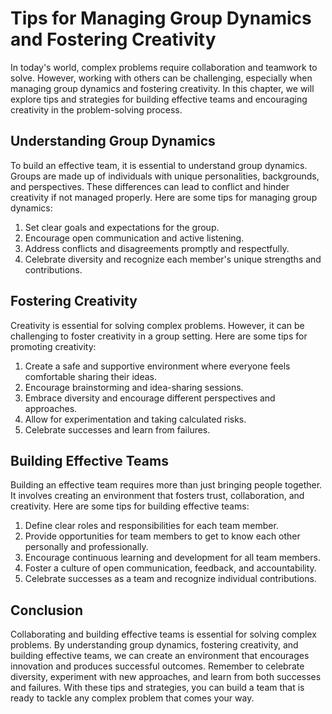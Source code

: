 # Tips for Managing Group Dynamics and Fostering Creativity

In today's world, complex problems require collaboration and teamwork to solve. However, working with others can be challenging, especially when managing group dynamics and fostering creativity. In this chapter, we will explore tips and strategies for building effective teams and encouraging creativity in the problem-solving process.

Understanding Group Dynamics
----------------------------

To build an effective team, it is essential to understand group dynamics. Groups are made up of individuals with unique personalities, backgrounds, and perspectives. These differences can lead to conflict and hinder creativity if not managed properly. Here are some tips for managing group dynamics:

1. Set clear goals and expectations for the group.
2. Encourage open communication and active listening.
3. Address conflicts and disagreements promptly and respectfully.
4. Celebrate diversity and recognize each member's unique strengths and contributions.

Fostering Creativity
--------------------

Creativity is essential for solving complex problems. However, it can be challenging to foster creativity in a group setting. Here are some tips for promoting creativity:

1. Create a safe and supportive environment where everyone feels comfortable sharing their ideas.
2. Encourage brainstorming and idea-sharing sessions.
3. Embrace diversity and encourage different perspectives and approaches.
4. Allow for experimentation and taking calculated risks.
5. Celebrate successes and learn from failures.

Building Effective Teams
------------------------

Building an effective team requires more than just bringing people together. It involves creating an environment that fosters trust, collaboration, and creativity. Here are some tips for building effective teams:

1. Define clear roles and responsibilities for each team member.
2. Provide opportunities for team members to get to know each other personally and professionally.
3. Encourage continuous learning and development for all team members.
4. Foster a culture of open communication, feedback, and accountability.
5. Celebrate successes as a team and recognize individual contributions.

Conclusion
----------

Collaborating and building effective teams is essential for solving complex problems. By understanding group dynamics, fostering creativity, and building effective teams, we can create an environment that encourages innovation and produces successful outcomes. Remember to celebrate diversity, experiment with new approaches, and learn from both successes and failures. With these tips and strategies, you can build a team that is ready to tackle any complex problem that comes your way.
